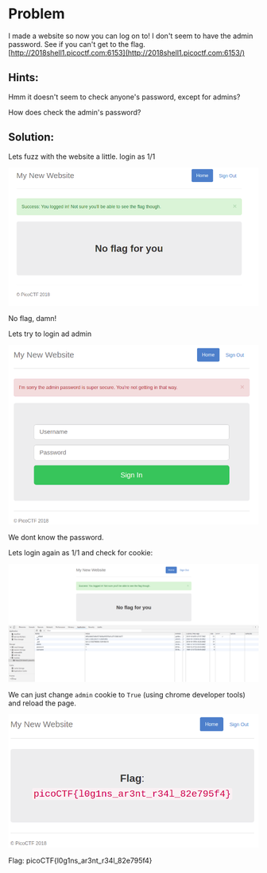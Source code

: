 # Problem
I made a website so now you can log on to! I don't seem to have the admin password. See if you can't get to the flag. [http://2018shell1.picoctf.com:6153](http://2018shell1.picoctf.com:6153/)

## Hints:
Hmm it doesn't seem to check anyone's password, except for admins?

How does check the admin's password?

## Solution:

Lets fuzz with the website a little.
login as 1/1

![alt text](./screenshot-1.png)

No flag, damn!

Lets try to login ad admin

![alt text](./screenshot-2.png)

We dont know the password.

Lets login again as 1/1 and check for cookie:

![alt text](./screenshot-3.png)

We can just change ```admin``` cookie to ```True``` (using chrome developer tools) and reload the page.

![alt text](./screenshot-4.png)

Flag: picoCTF{l0g1ns_ar3nt_r34l_82e795f4}

